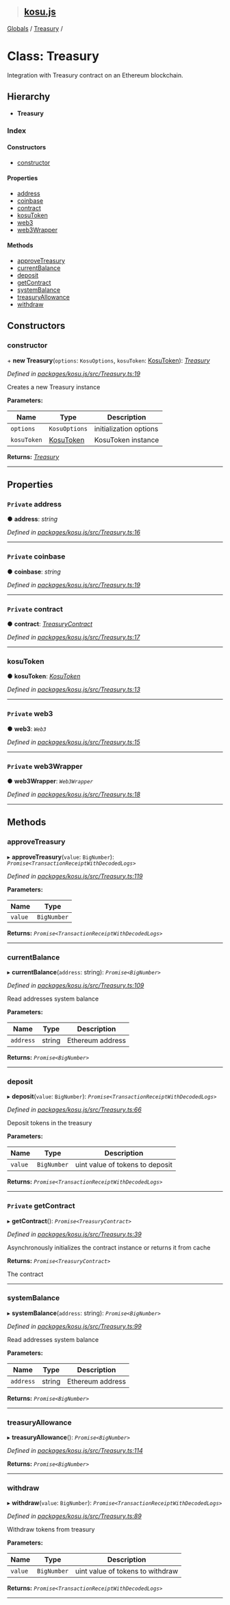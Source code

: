 > ## [kosu.js](../README.md)

[Globals](../globals.md) / [Treasury](treasury.md) /

# Class: Treasury

Integration with Treasury contract on an Ethereum blockchain.

## Hierarchy

* **Treasury**

### Index

#### Constructors

* [constructor](treasury.md#constructor)

#### Properties

* [address](treasury.md#private-address)
* [coinbase](treasury.md#private-coinbase)
* [contract](treasury.md#private-contract)
* [kosuToken](treasury.md#kosutoken)
* [web3](treasury.md#private-web3)
* [web3Wrapper](treasury.md#private-web3wrapper)

#### Methods

* [approveTreasury](treasury.md#approvetreasury)
* [currentBalance](treasury.md#currentbalance)
* [deposit](treasury.md#deposit)
* [getContract](treasury.md#private-getcontract)
* [systemBalance](treasury.md#systembalance)
* [treasuryAllowance](treasury.md#treasuryallowance)
* [withdraw](treasury.md#withdraw)

## Constructors

###  constructor

\+ **new Treasury**(`options`: `KosuOptions`, `kosuToken`: [KosuToken](kosutoken.md)): *[Treasury](treasury.md)*

*Defined in [packages/kosu.js/src/Treasury.ts:19](url)*

Creates a new Treasury instance

**Parameters:**

Name | Type | Description |
------ | ------ | ------ |
`options` | `KosuOptions` | initialization options |
`kosuToken` | [KosuToken](kosutoken.md) | KosuToken instance  |

**Returns:** *[Treasury](treasury.md)*

___

## Properties

### `Private` address

● **address**: *string*

*Defined in [packages/kosu.js/src/Treasury.ts:16](url)*

___

### `Private` coinbase

● **coinbase**: *string*

*Defined in [packages/kosu.js/src/Treasury.ts:19](url)*

___

### `Private` contract

● **contract**: *[TreasuryContract](treasurycontract.md)*

*Defined in [packages/kosu.js/src/Treasury.ts:17](url)*

___

###  kosuToken

● **kosuToken**: *[KosuToken](kosutoken.md)*

*Defined in [packages/kosu.js/src/Treasury.ts:13](url)*

___

### `Private` web3

● **web3**: *`Web3`*

*Defined in [packages/kosu.js/src/Treasury.ts:15](url)*

___

### `Private` web3Wrapper

● **web3Wrapper**: *`Web3Wrapper`*

*Defined in [packages/kosu.js/src/Treasury.ts:18](url)*

___

## Methods

###  approveTreasury

▸ **approveTreasury**(`value`: `BigNumber`): *`Promise<TransactionReceiptWithDecodedLogs>`*

*Defined in [packages/kosu.js/src/Treasury.ts:119](url)*

**Parameters:**

Name | Type |
------ | ------ |
`value` | `BigNumber` |

**Returns:** *`Promise<TransactionReceiptWithDecodedLogs>`*

___

###  currentBalance

▸ **currentBalance**(`address`: string): *`Promise<BigNumber>`*

*Defined in [packages/kosu.js/src/Treasury.ts:109](url)*

Read addresses system balance

**Parameters:**

Name | Type | Description |
------ | ------ | ------ |
`address` | string | Ethereum address  |

**Returns:** *`Promise<BigNumber>`*

___

###  deposit

▸ **deposit**(`value`: `BigNumber`): *`Promise<TransactionReceiptWithDecodedLogs>`*

*Defined in [packages/kosu.js/src/Treasury.ts:66](url)*

Deposit tokens in the treasury

**Parameters:**

Name | Type | Description |
------ | ------ | ------ |
`value` | `BigNumber` | uint value of tokens to deposit  |

**Returns:** *`Promise<TransactionReceiptWithDecodedLogs>`*

___

### `Private` getContract

▸ **getContract**(): *`Promise<TreasuryContract>`*

*Defined in [packages/kosu.js/src/Treasury.ts:39](url)*

Asynchronously initializes the contract instance or returns it from cache

**Returns:** *`Promise<TreasuryContract>`*

The contract

___

###  systemBalance

▸ **systemBalance**(`address`: string): *`Promise<BigNumber>`*

*Defined in [packages/kosu.js/src/Treasury.ts:99](url)*

Read addresses system balance

**Parameters:**

Name | Type | Description |
------ | ------ | ------ |
`address` | string | Ethereum address  |

**Returns:** *`Promise<BigNumber>`*

___

###  treasuryAllowance

▸ **treasuryAllowance**(): *`Promise<BigNumber>`*

*Defined in [packages/kosu.js/src/Treasury.ts:114](url)*

**Returns:** *`Promise<BigNumber>`*

___

###  withdraw

▸ **withdraw**(`value`: `BigNumber`): *`Promise<TransactionReceiptWithDecodedLogs>`*

*Defined in [packages/kosu.js/src/Treasury.ts:89](url)*

Withdraw tokens from treasury

**Parameters:**

Name | Type | Description |
------ | ------ | ------ |
`value` | `BigNumber` | uint value of tokens to withdraw  |

**Returns:** *`Promise<TransactionReceiptWithDecodedLogs>`*

___